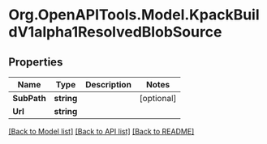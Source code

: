 
# Org.OpenAPITools.Model.KpackBuildV1alpha1ResolvedBlobSource

## Properties

Name | Type | Description | Notes
------------ | ------------- | ------------- | -------------
**SubPath** | **string** |  | [optional] 
**Url** | **string** |  | 

[[Back to Model list]](../README.md#documentation-for-models)
[[Back to API list]](../README.md#documentation-for-api-endpoints)
[[Back to README]](../README.md)

